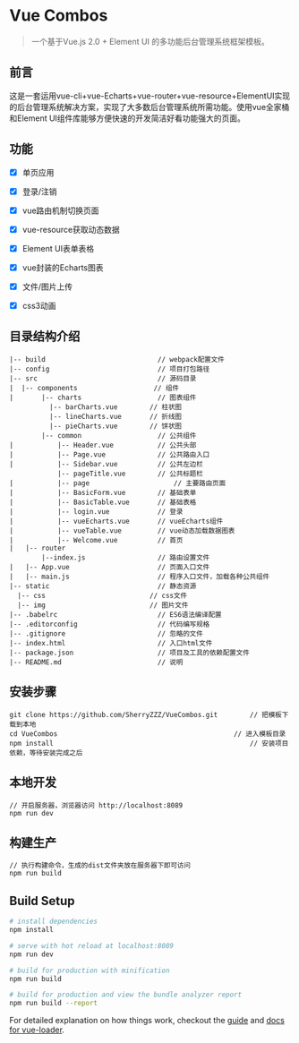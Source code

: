 # Vue Combos

> 一个基于Vue.js 2.0 + Element UI 的多功能后台管理系统框架模板。

## 前言 ##
这是一套运用vue-cli+vue-Echarts+vue-router+vue-resource+ElementUI实现的后台管理系统解决方案，实现了大多数后台管理系统所需功能。使用vue全家桶和Element UI组件库能够方便快速的开发简洁好看功能强大的页面。

## 功能 ##
- [x] 单页应用
- [x] 登录/注销
- [x] vue路由机制切换页面
- [x] vue-resource获取动态数据
- [x] Element UI表单表格
- [x] vue封装的Echarts图表
- [x] 文件/图片上传
- [x] css3动画


## 目录结构介绍 ##

	|-- build                            // webpack配置文件
	|-- config                           // 项目打包路径
	|-- src                              // 源码目录
	|  |-- components                   // 组件
	|       |-- charts                   // 图表组件
              |-- barCharts.vue        // 柱状图
              |-- lineCharts.vue       // 折线图
              |-- pieCharts.vue        // 饼状图
	        |-- common                   // 公共组件
	|           |-- Header.vue           // 公共头部
	|           |-- Page.vue           	 // 公共路由入口
	|           |-- Sidebar.vue          // 公共左边栏
	            |-- pageTitle.vue        // 公共标题栏
	|		    |-- page                   	 // 主要路由页面
	|           |-- BasicForm.vue        // 基础表单
	|           |-- BasicTable.vue       // 基础表格
	|           |-- login.vue          	 // 登录
	|           |-- vueEcharts.vue       // vueEcharts组件
	|           |-- vueTable.vue         // vue动态加载数据图表
	|           |-- Welcome.vue          // 首页
	|   |-- router
	        |--index.js                  // 路由设置文件
	|   |-- App.vue                      // 页面入口文件
	|   |-- main.js                      // 程序入口文件，加载各种公共组件
	|-- static                           // 静态资源
      |-- css                          // css文件
      |-- img                          // 图片文件
	|-- .babelrc                         // ES6语法编译配置
	|-- .editorconfig                    // 代码编写规格
	|-- .gitignore                       // 忽略的文件
	|-- index.html                       // 入口html文件
	|-- package.json                     // 项目及工具的依赖配置文件
	|-- README.md                        // 说明


## 安装步骤 ##

	git clone https://github.com/SherryZZZ/VueCombos.git		// 把模板下载到本地
	cd VueCombos											// 进入模板目录
	npm install													// 安装项目依赖，等待安装完成之后

## 本地开发 ##

	// 开启服务器，浏览器访问 http://localhost:8089
	npm run dev

## 构建生产 ##

	// 执行构建命令，生成的dist文件夹放在服务器下即可访问
	npm run build

## Build Setup

``` bash
# install dependencies
npm install

# serve with hot reload at localhost:8089
npm run dev

# build for production with minification
npm run build

# build for production and view the bundle analyzer report
npm run build --report
```

For detailed explanation on how things work, checkout the [guide](http://vuejs-templates.github.io/webpack/) and [docs for vue-loader](http://vuejs.github.io/vue-loader).
